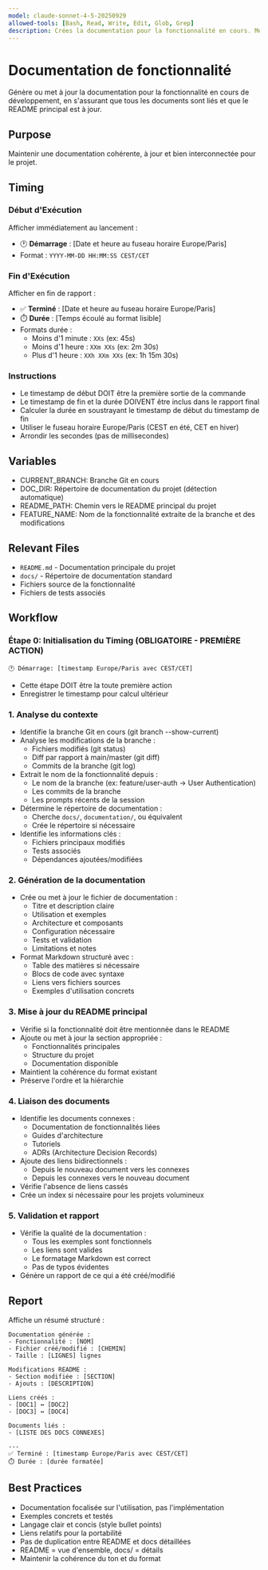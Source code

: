 ```yaml
---
model: claude-sonnet-4-5-20250929
allowed-tools: [Bash, Read, Write, Edit, Glob, Grep]
description: Crées la documentation pour la fonctionnalité en cours. Mets à jour le readme global du projet si nécessaire. Lie les documents entre eux pour ne pas avoir de documentation orpheline. La documentation est générée dans les répertoire de documentation du projet.
---
```


# Documentation de fonctionnalité

Génère ou met à jour la documentation pour la fonctionnalité en cours de développement, en s'assurant que tous les documents sont liés et que le README principal est à jour.

## Purpose
Maintenir une documentation cohérente, à jour et bien interconnectée pour le projet.

## Timing

### Début d'Exécution
Afficher immédiatement au lancement :
- 🕐 **Démarrage** : [Date et heure au fuseau horaire Europe/Paris]
- Format : `YYYY-MM-DD HH:MM:SS CEST/CET`

### Fin d'Exécution
Afficher en fin de rapport :
- ✅ **Terminé** : [Date et heure au fuseau horaire Europe/Paris]
- ⏱️ **Durée** : [Temps écoulé au format lisible]
- Formats durée :
  - Moins d'1 minute : `XXs` (ex: 45s)
  - Moins d'1 heure : `XXm XXs` (ex: 2m 30s)
  - Plus d'1 heure : `XXh XXm XXs` (ex: 1h 15m 30s)

### Instructions
- Le timestamp de début DOIT être la première sortie de la commande
- Le timestamp de fin et la durée DOIVENT être inclus dans le rapport final
- Calculer la durée en soustrayant le timestamp de début du timestamp de fin
- Utiliser le fuseau horaire Europe/Paris (CEST en été, CET en hiver)
- Arrondir les secondes (pas de millisecondes)

## Variables
- CURRENT_BRANCH: Branche Git en cours
- DOC_DIR: Répertoire de documentation du projet (détection automatique)
- README_PATH: Chemin vers le README principal du projet
- FEATURE_NAME: Nom de la fonctionnalité extraite de la branche et des modifications

## Relevant Files
- `README.md` - Documentation principale du projet
- `docs/` - Répertoire de documentation standard
- Fichiers source de la fonctionnalité
- Fichiers de tests associés

## Workflow

### Étape 0: Initialisation du Timing (OBLIGATOIRE - PREMIÈRE ACTION)
```
🕐 Démarrage: [timestamp Europe/Paris avec CEST/CET]
```
- Cette étape DOIT être la toute première action
- Enregistrer le timestamp pour calcul ultérieur

### 1. Analyse du contexte
- Identifie la branche Git en cours (git branch --show-current)
- Analyse les modifications de la branche :
  - Fichiers modifiés (git status)
  - Diff par rapport à main/master (git diff)
  - Commits de la branche (git log)
- Extrait le nom de la fonctionnalité depuis :
  - Le nom de la branche (ex: feature/user-auth → User Authentication)
  - Les commits de la branche
  - Les prompts récents de la session
- Détermine le répertoire de documentation :
  - Cherche `docs/`, `documentation/`, ou équivalent
  - Crée le répertoire si nécessaire
- Identifie les informations clés :
  - Fichiers principaux modifiés
  - Tests associés
  - Dépendances ajoutées/modifiées

### 2. Génération de la documentation
- Crée ou met à jour le fichier de documentation :
  - Titre et description claire
  - Utilisation et exemples
  - Architecture et composants
  - Configuration nécessaire
  - Tests et validation
  - Limitations et notes
- Format Markdown structuré avec :
  - Table des matières si nécessaire
  - Blocs de code avec syntaxe
  - Liens vers fichiers sources
  - Exemples d'utilisation concrets

### 3. Mise à jour du README principal
- Vérifie si la fonctionnalité doit être mentionnée dans le README
- Ajoute ou met à jour la section appropriée :
  - Fonctionnalités principales
  - Structure du projet
  - Documentation disponible
- Maintient la cohérence du format existant
- Préserve l'ordre et la hiérarchie

### 4. Liaison des documents
- Identifie les documents connexes :
  - Documentation de fonctionnalités liées
  - Guides d'architecture
  - Tutoriels
  - ADRs (Architecture Decision Records)
- Ajoute des liens bidirectionnels :
  - Depuis le nouveau document vers les connexes
  - Depuis les connexes vers le nouveau document
- Vérifie l'absence de liens cassés
- Crée un index si nécessaire pour les projets volumineux

### 5. Validation et rapport
- Vérifie la qualité de la documentation :
  - Tous les exemples sont fonctionnels
  - Les liens sont valides
  - Le formatage Markdown est correct
  - Pas de typos évidentes
- Génère un rapport de ce qui a été créé/modifié

## Report
Affiche un résumé structuré :

```
Documentation générée :
- Fonctionnalité : [NOM]
- Fichier créé/modifié : [CHEMIN]
- Taille : [LIGNES] lignes

Modifications README :
- Section modifiée : [SECTION]
- Ajouts : [DESCRIPTION]

Liens créés :
- [DOC1] ↔ [DOC2]
- [DOC3] ↔ [DOC4]

Documents liés :
- [LISTE DES DOCS CONNEXES]

---
✅ Terminé : [timestamp Europe/Paris avec CEST/CET]
⏱️ Durée : [durée formatée]
```

## Best Practices
- Documentation focalisée sur l'utilisation, pas l'implémentation
- Exemples concrets et testés
- Langage clair et concis (style bullet points)
- Liens relatifs pour la portabilité
- Pas de duplication entre README et docs détaillées
- README = vue d'ensemble, docs/ = détails
- Maintenir la cohérence du ton et du format
